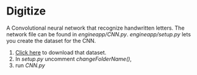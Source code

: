 # Digitize

A Convolutional neural network that recognize handwritten letters. The network file can be found in *engineapp/CNN.py*. *engineapp/setup.py* lets you create the dataset for the CNN.
1.  [Click here](https://s3.amazonaws.com/nist-srd/SD19/by_class.zip) to download that dataset.
2.  In *setup.py* uncomment *changeFolderName()*,  
3. run *CNN.py* 